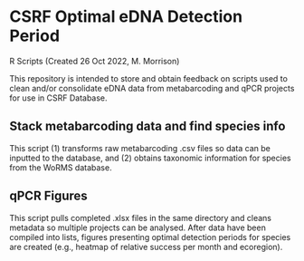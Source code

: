 # CSRF Optimal eDNA Detection Period 
R Scripts (Created 26 Oct 2022, M. Morrison)



This repository is intended to store and obtain feedback on scripts used to clean and/or consolidate eDNA data from metabarcoding and qPCR projects for use in CSRF Database. 

## Stack metabarcoding data and find species info
This script (1) transforms raw metabarcoding .csv files so data can be inputted to the database, and (2) obtains taxonomic information for species from the WoRMS database.

## qPCR Figures
This script pulls completed .xlsx files in the same directory and cleans metadata so multiple projects can be analysed. After data have been compiled into lists, figures presenting optimal detection periods for species are created (e.g., heatmap of relative success per month and ecoregion).
